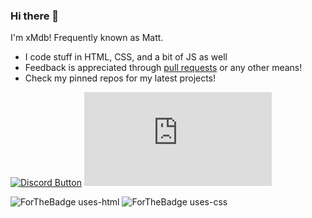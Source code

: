### Hi there 👋

I'm xMdb! Frequently known as Matt.

- I code stuff in HTML, CSS, and a bit of JS as well
- Feedback is appreciated through [pull requests](https://github.com/xMdb/xMdb/pulls) or any other means!
- Check my pinned repos for my latest projects!

[![Discord Button](https://img.shields.io/badge/Discord-xMdb%237897-orange?style=for-the-badge&logo=discord)](http://dsc.bio/xmdb) ![Website Status](https://img.shields.io/website-up-down-green-red/http/mgrif.xyz?style=for-the-badge&logo=icloud)

![ForTheBadge uses-html](http://ForTheBadge.com/images/badges/uses-html.svg) ![ForTheBadge uses-css](http://ForTheBadge.com/images/badges/uses-css.svg)
